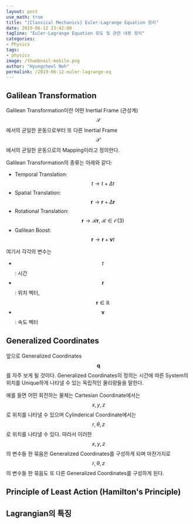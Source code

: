 ```yaml
---
layout: post
use_math: true
title: "[Classical Mechanics] Euler-Lagrange Equation 정리"
date: 2019-06-12 23:42:00
tagline: "Euler-Lagrange Equation 유도 및 관련 내용 정리"
categories:
- Physics
tags:
- physics
image: /thumbnail-mobile.png
author: "Hyungcheol Noh"
permalink: /2019-06-12-euler-lagrange-eq
---
```


## Galilean Transformation
Galilean Transformation이란 어떤 Inertial Frame (관성계) $$\mathcal{S}$$에서의 균일한 운동으로부터 또 다른 Inertial Frame $$\mathcal{S}'$$에서의 균일한 운동으로의 Mapping이라고 정의한다.

Galilean Transformation의 종류는 아래와 같다:
- Temporal Translation: $$t \rightarrow t + \Delta t$$
- Spatial Translation: $$\mathbf{r} \rightarrow \mathbf{r} + \Delta \mathbf{r}$$
- Rotational Translation: $$\mathbf{r} \rightarrow \mathcal{R}\mathbf{r}, \ \mathcal{R}\in \mathcal{O}(3)$$
- Galilean Boost: $$\mathbf{r} \rightarrow \mathbf{r} + \mathbf{v} t$$

여기서 각각의 변수는
- $$t$$: 시간
- $$\mathbf{r}$$: 위치 벡터, $$\mathbf{r} \in \mathbb{R}$$
- $$\mathbf{v}$$: 속도 벡터

## Generalized Coordinates
앞으로 Generalized Coordinates $$\mathbf{q}$$를 자주 보게 될 것이다. Generalized Coordinates의 정의는 시간에 따른 System의 위치를 Unique하게 나타낼 수 있는 독립적인 물리량들을 말한다.

예를 들면 어떤 회전하는 물체는 Cartesian Coordinate에서는 $$x, y, z$$로 위치를 나타낼 수 있으며 Cylinderical Coordinate에서는 $$r, \theta, z$$로 위치를 나타낼 수 있다. 따라서 이러한 $$x, y, z$$의 변수들 한 묶음은 Generalized Coordinates를 구성하게 되며 마찬가지로 $$r, \theta, z$$의 변수들 한 묶음도 또 다른 Generalized Coordinates를 구성하게 된다.

## Principle of Least Action (Hamilton's Principle)

## Lagrangian의 특징


